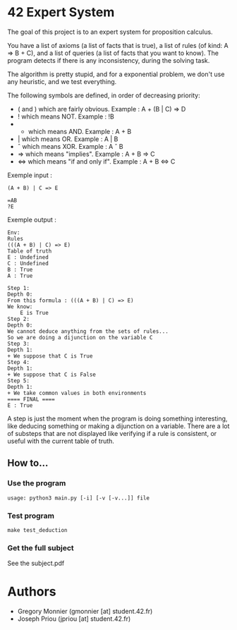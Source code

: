 # 42 Expert System

The goal of this project is to an expert system for proposition calculus.

You have a list of axioms (a list of facts that is true), a list of rules (of kind: A => B + C), and a list of queries (a list of facts that you want to know).
The program detects if there is any inconsistency, during the solving task.

The algorithm is pretty stupid, and for a exponential problem, we don't use any heuristic, and we test everything.

The following symbols are defined, in order of decreasing priority:
 - ( and ) which are fairly obvious. Example : A + (B | C) => D
 - ! which means NOT. Example : !B
 - + which means AND. Example : A + B
 - | which means OR. Example : A | B
 - ˆ which means XOR. Example : A ˆ B
 - => which means "implies". Example : A + B => C
 - <=> which means "if and only if". Example : A + B <=> C

Exemple input :
```
(A + B) | C => E

=AB
?E
```

Exemple output :
```
Env:
Rules
(((A + B) | C) => E)
Table of truth
E : Undefined
C : Undefined
B : True
A : True

Step 1:
Depth 0:
From this formula : (((A + B) | C) => E)
We know:
	E is True
Step 2:
Depth 0:
We cannot deduce anything from the sets of rules...
So we are doing a dijunction on the variable C
Step 3:
Depth 1:
+ We suppose that C is True
Step 4:
Depth 1:
+ We suppose that C is False
Step 5:
Depth 1:
+ We take common values in both environments
==== FINAL ====
E : True
```

A step is just the moment when the program is doing something interesting, like deducing something or making a dijunction on a variable. There are a lot of substeps that are not displayed like verifying if a rule is consistent, or useful with the current table of truth.

## How to...

### Use the program

```
usage: python3 main.py [-i] [-v [-v...]] file
```

### Test program

```
make test_deduction
```

### Get the full subject

See the subject.pdf

# Authors

 - Gregory Monnier (gmonnier [at] student.42.fr)
 - Joseph Priou (jpriou [at] student.42.fr)
